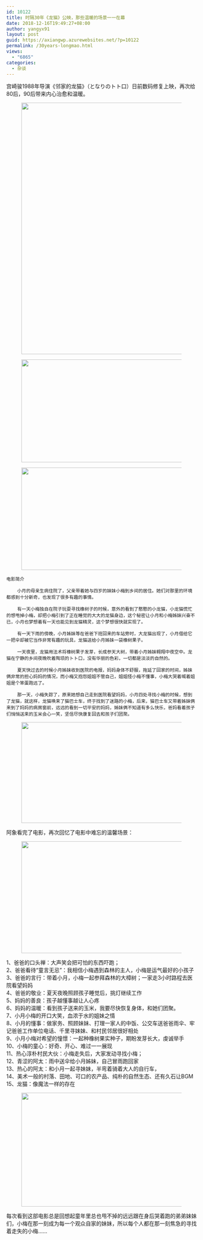 ```yaml
---
id: 10122
title: 时隔30年《龙猫》公映，那些温暖的场景一一在幕
date: 2018-12-16T19:49:27+08:00
author: yangyx91
layout: post
guid: https://axiangwp.azurewebsites.net/?p=10122
permalink: /30years-longmao.html
views:
  - "6865"
categories:
  - 杂谈
---
```

宫崎骏1988年导演《邻家的龙猫》（となりのトト口）日前数码修复上映，再次给80后，90后带来内心治愈和温暖。　

<div class="wp-block-image">
  <figure class="aligncenter is-resized"><img loading="lazy" src="http://cdn.axiangblog.com/20181216/%E9%BE%99%E7%8C%AB%E6%B5%B7%E6%8A%A5.jpg" alt="" width="450" height="663" /></figure>
</div>

<div class="wp-block-image">
  <figure class="aligncenter is-resized"><img loading="lazy" src="http://cdn.axiangblog.com/20181216/%E9%BE%99%E7%8C%AB%E6%88%AA%E5%9B%BE4.jpg" alt="" width="480" height="271" /></figure>
</div>

<div class="wp-block-image">
  <figure class="aligncenter is-resized"><img loading="lazy" src="http://cdn.axiangblog.com/20181216/%E9%BE%99%E7%8C%AB%E6%88%AA%E5%9B%BE5.jpg" alt="" width="480" height="270" /></figure>
</div>

<pre class="wp-block-code"><code>电影简介

    小月的母亲生病住院了，父亲带着她与四岁的妹妹小梅到乡间的居住。她们对那里的环境都感到十分新奇，也发现了很多有趣的事情。

    有一天小梅独自在院子玩耍寻找橡树子的时候，意外的看到了憨憨的小龙猫，小龙猫慌忙的想甩掉小梅，却把小梅引到了正在睡觉的大大的龙猫身边，这个秘密让小月和小梅姊妹兴奋不已，小月也梦想着有一天也能见到龙猫精灵，这个梦想很快就实现了。

    有一天下雨的傍晚，小月姊妹等在爸爸下班回来的车站旁时，大龙猫出现了，小月借给它一把伞却被它当作非常有趣的玩具，龙猫送给小月姊妹一袋橡树果子。

    一天夜里，龙猫用法术将橡树果子发芽，长成参天大树，带着小月姊妹翱翔中夜空中。龙猫在宁静的乡间夜晚吹着陶埙的トト口，没有华丽的色彩，一切都是淡淡的自然的。

    夏天快过去的时候小月姊妹收到医院的电报，妈妈身体不舒服，拖延了回家的时间，姊妹俩非常的担心妈妈的情况，而小梅又抱怨姐姐不管自己，姐姐怪小梅不懂事，小梅大哭着喊着姐姐是个笨蛋跑远了。

    那一天，小梅失踪了，原来她想自己走到医院看望妈妈，小月四处寻找小梅的时候，想到了龙猫，就这样，龙猫唤来了猫巴士车，终于找到了迷路的小梅，后来，猫巴士车又带着姊妹俩来到了妈妈的病房窗前，远远的看到一切平安的妈妈，姊妹俩不知道有多么快乐，爸妈看着孩子们悄悄送来的玉米会心一笑，坚信尽快康复回去和孩子们团聚。</code></pre>

<div class="wp-block-image">
  <figure class="aligncenter is-resized"><img loading="lazy" src="http://cdn.axiangblog.com/20181216/%E9%BE%99%E7%8C%AB%E6%88%AA%E5%9B%BE1.jpg" alt="" width="450" height="266" /></figure>
</div>

阿象看完了电影，再次回忆了电影中难忘的温馨场景：

<div class="wp-block-image">
  <figure class="aligncenter is-resized"><img loading="lazy" src="http://cdn.axiangblog.com/20181216/%E9%BE%99%E7%8C%AB%E6%88%AA%E5%9B%BE2.jpg" alt="" width="480" height="295" /></figure>
</div>

1、爸爸的口头禅：大声笑会把可怕的东西吓跑；  
2、爸爸看待“童言无忌”：我相信小梅遇到森林的主人，小梅是运气最好的小孩子  
3、爸爸的言行：带着小月，小梅一起参拜森林的大樟树；一家走3小时路程去医院看望妈妈  
4、爸爸的敬业：夏天夜晚照顾孩子睡觉后，挑灯继续工作  
5、妈妈的善良：孩子越懂事越让人心疼  
6、妈妈的温暖：看到孩子送来的玉米，我要尽快恢复身体，和她们团聚。  
7、小月小梅的开口大笑，血浓于水的姐妹之情  
8、小月的懂事：做家务、照顾妹妹、打理一家人的中饭、公交车送爸爸雨伞、牢记爸爸工作单位电话、千里寻妹妹、和村民邻居很好相处  
9、小月小梅对希望的憧憬：一起种橡树果实种子，期盼发芽长大，虔诚举手  
10、小梅的童心：好奇、开心、难过一一展现  
11、热心淳朴村民大伙：小梅走失后，大家发动寻找小梅；  
12、青涩的阿太：雨中送伞给小月姊妹，自己冒雨跑回家  
13、热心的阿太：和小月一起寻妹妹，半弯着骑着大人的自行车，  
14、美术一般的村落、田地、可口的农产品、纯朴的自然生态、还有久石让BGM  
15、龙猫：像魔法一样的存在

<div class="wp-block-image">
  <figure class="aligncenter is-resized"><img loading="lazy" src="http://cdn.axiangblog.com/20181216/%E9%BE%99%E7%8C%AB%E6%88%AA%E5%9B%BE3.jpg" alt="" width="480" height="300" /></figure>
</div>

每次看到这部电影总是回想起童年里总也甩不掉的远远跟在身后哭着跑的弟弟妹妹们，小梅在那一刻成为每一个观众自家的妹妹，所以每个人都在那一刻焦急的寻找着走失的小梅……